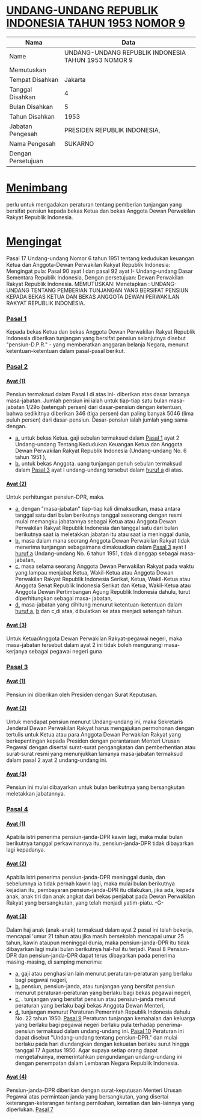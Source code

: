 # [UNDANG-UNDANG REPUBLIK INDONESIA TAHUN 1953 NOMOR 9](http://example.org/legal/document/uu/1953/9)

| Nama | Data |
| ------ | ----- |
|Name|UNDANG-UNDANG REPUBLIK INDONESIA TAHUN 1953 NOMOR 9|
|Memutuskan||
|Tempat Disahkan|Jakarta|
|Tanggal Disahkan|4|
|Bulan Disahkan|5|
|Tahun Disahkan|1953|
|Jabatan Pengesah|PRESIDEN REPUBLIK INDONESIA,|
|Nama Pengesah|SUKARNO|
|Dengan Persetujuan||
# [Menimbang](http://example.org/legal/document/uu/1953/9/menimbang)
perlu untuk mengadakan peraturan tentang pemberian tunjangan yang bersifat pensiun kepada bekas Ketua dan bekas Anggota Dewan Perwakilan Rakyat Republik Indonesia.
# [Mengingat](http://example.org/legal/document/uu/1953/9/mengingat)
Pasal 17 Undang-undang Nomor 6 tahun 1951 tentang kedudukan keuangan Ketua dan Anggota-Dewan Perwakilan Rakyat Republik Indonesia: Mengingat pula: Pasal 90 ayat I dan pasal 92 ayat I- Undang-undang Dasar Sementara Republik Indonesia, Dengan persetujuan: Dewan Perwakilan Rakyat Republik Indonesia. MEMUTUSKAN: Menetapkan : UNDANG-UNDANG TENTANG PEMBERIAN TUNJANGAN YANG BERSIFAT PENSIUN KEPADA BEKAS KETUA DAN BEKAS ANGGOTA DEWAN PERWAKILAN RAKYAT REPUBLIK INDONESIA.

### [Pasal 1](http://example.org/legal/document/uu/1953/9/pasal/0001)
Kepada bekas Ketua dan bekas Anggota Dewan Perwakilan Rakyat Republik Indonesia diberikan tunjangan yang bersifat pensiun selanjutnya disebut "pensiun-D.P.R." - yang memberatkan anggaran belanja Negara, menurut ketentuan-ketentuan dalam pasal-pasal berikut.


### [Pasal 2](http://example.org/legal/document/uu/1953/9/pasal/0002)

#### [Ayat (1)](http://example.org/legal/document/uu/1953/9/pasal/0002/version/19530504/ayat/0001)
Pensiun termaksud dalam Pasal I di atas ini- diberikan atas dasar lamanya masa-jabatan. Jumlah pensiun ini ialah untuk tiap-tiap satu bulan masa-jabatan 1/29o (setengah persen) dari dasar-pensiun dengan ketentuan, bahwa sedikitnya diberikan 346 (tiga persen) dan paling banyak 5046 (lima puluh persen) dari dasar-pensiun. Dasar-pensiun ialah jumlah yang sama dengan.
* [a.](http://example.org/legal/document/uu/1953/9/pasal/0002/version/19530504/ayat/0001/point/a) untuk bekas Ketua. gaji sebulan termaksud dalam [Pasal 1](http://example.org/legal/document/uu/1953/9/pasal/0001) ayat 2 Undang-undang Tentang Kedudukan Keuangan Ketua dan Anggota Dewan Perwakilan Rakyat Republik Indonesia (Undang-undang No. 6 tahun 1951 ),
* [b.](http://example.org/legal/document/uu/1953/9/pasal/0002/version/19530504/ayat/0001/point/b) untuk bekas Anggota. uang tunjangan penuh sebulan termaksud dalam [Pasal 3](http://example.org/legal/document/uu/1953/9/pasal/0003) ayat I undang-undang tersebut dalam [huruf a](http://example.org/legal/document/uu/1953/9/pasal/0002/version/19530504/point/a) di atas.

#### [Ayat (2)](http://example.org/legal/document/uu/1953/9/pasal/0002/version/19530504/ayat/0002)
Untuk perhitungan pensiun-DPR, maka.
* [a.](http://example.org/legal/document/uu/1953/9/pasal/0002/version/19530504/ayat/0002/point/a) dengan "masa-jabatan" tiap-tiap kali dimaksudkan, masa antara tanggal satu dari bulan berikutnya tanggal seseorang dengan resmi mulai memangku jabatannya sebagai Ketua atau Anggota Dewan Perwakilan Rakyat Republik Indonesia dan tanggal satu dari bulan berikutnya saat ia meletakkan jabatan itu atau saat ia meninggal dunia,
* [b.](http://example.org/legal/document/uu/1953/9/pasal/0002/version/19530504/ayat/0002/point/b) masa dalam mana seorang Anggota Dewan Perwakilan Rakyat tidak menerima tunjangan sebagaimana dimaksudkan dalam [Pasal 3](http://example.org/legal/document/uu/1953/9/pasal/0003) ayat I [huruf a](http://example.org/legal/document/uu/1953/9/pasal/0002/version/19530504/point/a) Undang-undang No. 6 tahun 1951, tidak dianggap sebagai masa-jabatan,
* [c.](http://example.org/legal/document/uu/1953/9/pasal/0002/version/19530504/ayat/0002/point/c) masa selama seorang Anggota Dewan Perwakilan Rakyat pada waktu yang lampau menjabat Ketua, Wakil-Ketua atau Anggota Dewan Perwakilan Rakyat Republik Indonesia Serikat, Ketua, Wakil-Ketua atau Anggota Senat Republik Indonesia Serikat dan Ketua, Wakil-Ketua atau Anggota Dewan Pertimbangan Agung Republik Indonesia dahulu, turut diperhitungkan sebagai masa- jabatan,
* [d.](http://example.org/legal/document/uu/1953/9/pasal/0002/version/19530504/ayat/0002/point/d) masa-jabatan yang dihitung menurut ketentuan-ketentuan dalam [huruf a](http://example.org/legal/document/uu/1953/9/pasal/0002/version/19530504/point/a), [b](http://example.org/legal/document/uu/1953/9/pasal/0002/version/19530504/point/b) dan c[ ](http://example.org/legal/document/uu/1953/9/pasal/0002/version/19530504/point/c)di atas, dibulatkan ke atas menjadi setengah tahun.

#### [Ayat (3)](http://example.org/legal/document/uu/1953/9/pasal/0002/version/19530504/ayat/0003)
Untuk Ketua/Anggota Dewan Perwakilan Rakyat-pegawai negeri, maka masa-jabatan tersebut dalam ayat 2 ini tidak boleh mengurangi masa-kerjanya sebagai pegawai negeri guna


### [Pasal 3](http://example.org/legal/document/uu/1953/9/pasal/0003)

#### [Ayat (1)](http://example.org/legal/document/uu/1953/9/pasal/0003/version/19530504/ayat/0001)
Pensiun ini diberikan oleh Presiden dengan Surat Keputusan.

#### [Ayat (2)](http://example.org/legal/document/uu/1953/9/pasal/0003/version/19530504/ayat/0002)
Untuk mendapat pensiun menurut Undang-undang ini, maka Sekretaris Jenderal Dewan Perwakilan Rakyat harus mengajukan permohonan dengan tertulis untuk Ketua atau para Anggota Dewan Perwakilan Rakyat yang berkepentingan kepada Presiden dengan perantaraan Menteri Urusan Pegawai dengan disertai surat-surat pengangkatan dan pemberhentian atau surat-surat resmi yang menunjukkan lamanya masa-jabatan termaksud dalam pasal 2 ayat 2 undang-undang ini.

#### [Ayat (3)](http://example.org/legal/document/uu/1953/9/pasal/0003/version/19530504/ayat/0003)
Pensiun ini mulai dibayarkan untuk bulan berikutnya yang bersangkutan meletakkan jabatannya.


### [Pasal 4](http://example.org/legal/document/uu/1953/9/pasal/0004)

#### [Ayat (1)](http://example.org/legal/document/uu/1953/9/pasal/0004/version/19530504/ayat/0001)
Apabila istri penerima pensiun-janda-DPR kawin lagi, maka mulai bulan berikutnya tanggal perkawinannya itu, pensiun-janda-DPR tidak dibayarkan lagi kepadanya.

#### [Ayat (2)](http://example.org/legal/document/uu/1953/9/pasal/0004/version/19530504/ayat/0002)
Apabila istri penerima pensiun-janda-DPR meninggal dunia, dan sebelumnya ia tidak pernah kawin lagi, maka mulai bulan berikutnya kejadian itu, pembayaran pensiun-janda-DPR itu dilakukan, jika ada, kepada anak, anak tiri dan anak angkat dari bekas penjabat pada Dewan Perwakilan Rakyat yang bersangkutan, yang telah menjadi yatim-piatu. -G-

#### [Ayat (3)](http://example.org/legal/document/uu/1953/9/pasal/0004/version/19530504/ayat/0003)
Dalam haj anak (anak-anak) termaksud dalam ayat 2 pasal ini telah bekerja, mencapai 'umur 21 tahun atau jika masih bersekolah mencapai umur 25 tahun, kawin ataupun meninggal dunia, maka pensiun-janda-DPR itu tidak dibayarkan lagi mulai bulan berikutnya hal-hal itu terjadi. Pasal 8 Pensiun-DPR dan pensiun-janda-DPR dapat terus dibayarkan pada penerima masing-masing, di samping menerima:
* [a.](http://example.org/legal/document/uu/1953/9/pasal/0004/version/19530504/ayat/0003/point/a) gaji atau penghasilan lain menurut peraturan-peraturan yang berlaku bagi pegawai negeri,
* [b.](http://example.org/legal/document/uu/1953/9/pasal/0004/version/19530504/ayat/0003/point/b) pensiun, pensiun-janda, atau tunjangan yang bersifat pensiun menurut peraturan-peraturan yang berlaku bagi bekas pegawai negeri,
* [c.](http://example.org/legal/document/uu/1953/9/pasal/0004/version/19530504/ayat/0003/point/c) . tunjangan yang bersifat pensiun atau pensiun-janda menurut peraturan yang berlaku bagi bekas Anggota Dewan Menteri,
* [d.](http://example.org/legal/document/uu/1953/9/pasal/0004/version/19530504/ayat/0003/point/d) tunjangan menurut Peraturan Pemerintah Republik Indonesia dahulu No. 22 tahun 1950. [Pasal 9](http://example.org/legal/document/uu/1953/9/pasal/0009) Peraturan tunjangan kemahalan dan keluarga yang berlaku bagi pegawai negeri berlaku pula terhadap penerima-pensiun termaksud dalam undang-undang ini. [Pasal 10](http://example.org/legal/document/uu/1953/9/pasal/0010) Peraturan ini dapat disebut "Undang-undang tentang pensiun-DPR." dan mulai berlaku pada hari diundangkan dengan kekuatan berlaku surut hingga tanggal 17 Agustus 1950. Agar supaya setiap orang dapat mengetahuinya, memerintahkan pengundangan undang-undang ini dengan penempatan dalam Lembaran Negara Republik Indonesia.

#### [Ayat (4)](http://example.org/legal/document/uu/1953/9/pasal/0004/version/19530504/ayat/0004)
Pensiun-janda-DPR diberikan dengan surat-keputusan Menteri Urusan Pegawai atas permintaan janda yang bersangkutan, yang disertai keterangan-keterangan tentang pernikahan, kematian dan lain-lainnya yang diperlukan. [Pasal 7](http://example.org/legal/document/uu/1953/9/pasal/0007)
